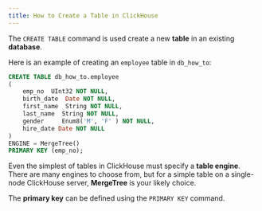 ```yaml
---
title: How to Create a Table in ClickHouse
---
```



The `CREATE TABLE` command is used create a new **table** in an existing **database**. 

Here is an example of creating an `employee` table in `db_how_to`:

```sql
CREATE TABLE db_how_to.employee
(
    emp_no  UInt32 NOT NULL,
    birth_date  Date NOT NULL,
    first_name  String NOT NULL,
    last_name  String NOT NULL,
    gender     Enum8('M', 'F' ) NOT NULL,
    hire_date Date NOT NULL
)
ENGINE = MergeTree()
PRIMARY KEY (emp_no);
```

Even the simplest of tables in ClickHouse must specify a **table engine**. There are many engines to choose from, but for a simple table on a single-node ClickHouse server, **MergeTree** is your likely choice.

The **primary key** can be defined using the `PRIMARY KEY` command.
